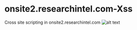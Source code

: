 # onsite2.researchintel.com-Xss
Cross site scripting in onsite2.researchintel.com
![alt text](https://github.com/maxamin/onsite2.researchintel.com-Xss/blob/main/Animation.gif)
